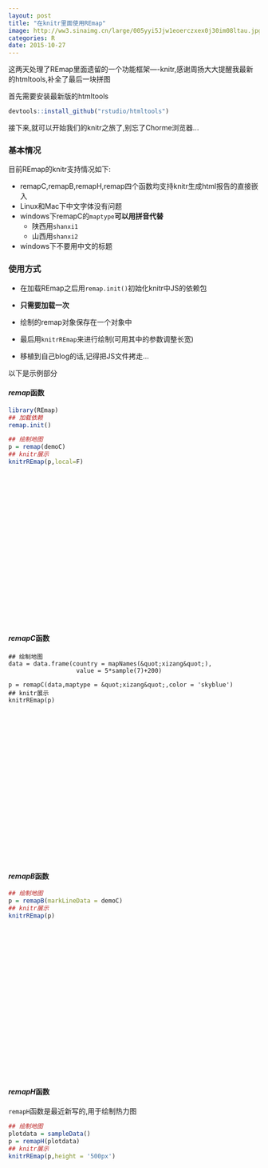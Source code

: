 ```yaml
---
layout: post
title: "在knitr里面使用REmap"
image: http://ww3.sinaimg.cn/large/005yyi5Jjw1eoerczxex0j30im08ltau.jpg
categories: R
date: 2015-10-27
---
```







这两天处理了REmap里面遗留的一个功能框架—-knitr,感谢周扬大大提醒我最新的htmltools,补全了最后一块拼图</p>

首先需要安装最新版的htmltools
```r
devtools::install_github("rstudio/htmltools")
```
接下来,就可以开始我们的knitr之旅了,别忘了Chorme浏览器...

### 基本情况
目前REmap的knitr支持情况如下:

- remapC,remapB,remapH,remap四个函数均支持knitr生成html报告的直接嵌入
- Linux和Mac下中文字体没有问题
- windows下remapC的`maptype`**可以用拼音代替**
  - 陕西用`shanxi1`
  - 山西用`shanxi2`
- windows下不要用中文的标题



### 使用方式

- 在加载REmap之后用`remap.init()`初始化knitr中JS的依赖包
- **只需要加载一次**

- 绘制的remap对象保存在一个对象中
- 最后用`knitrREmap`来进行绘制(可用其中的参数调整长宽)
- 移植到自己blog的话,记得把JS文件拷走…

以下是示例部分


#### *remap*函数

```r
library(REmap)
## 加载依赖
remap.init()
```
<script src="http://echarts.baidu.com/build/dist/echarts.js"></script>
<script src="http://echarts.baidu.com/build/dist/echarts-all.js"></script>
<script type="text/javascript" src="http://lchiffon.github.io/reveal_slidify/echarts/require/main.js"></script>
<script type="text/javascript" src="http://api.map.baidu.com/api?v=2.0&amp;ak=q9U1lWgCK1aBGVC1DVWrgWa7"></script>
<script type="text/javascript" src="http://echarts.baidu.com/doc/asset/js/jquery.min.js"></script>

```r
## 绘制地图
p = remap(demoC)
## knitr展示
knitrREmap(p,local=F)
```
<div id="ID_20151027142224_129" style="height:300px; width:100%"></div>
<script>  var myChart = echarts.init(document.getElementById('ID_20151027142224_129'));

                       var options = {
  backgroundColor: '#1b1b1b',
  color: ['gold','aqua','lime'],
  title : {
  text: '',
  subtext:'',
  x:'center',
  textStyle : {
  color: '#fff'
  }
  },
  tooltip : {
  trigger: 'item',
  formatter: '{b}'
  },
  toolbox: {
  show : true,
  orient : 'vertical',
  x: 'right',
  y: 'center',
  feature : {
  mark : {show: true},
  dataView : {show: true, readOnly: false},
  restore : {show: true},
  saveAsImage : {show: true}
  }
  },
  dataRange: {
  min : 0,
  show: false,
  max : 100,
  y: '60%',
  calculable : true,
  color: ['#ff3333', 'orange', 'yellow','lime','aqua']
  },

  series : [
  {
  type:'map',
  itemStyle:{
  normal:{
  borderColor:'rgba(100,149,237,1)',
  borderWidth: 0.5,
  areaStyle:{
  color: '#1b1b1b'
  }
  }
  },
  data:[],
  geoCoord: {'常州': [119.980142,31.816791],
'北京': [116.413554,39.911013],
'上海': [121.480237,31.236305],
'广州': [113.270793,23.135308],
'大连': [121.621391,38.919345],
'南宁': [108.373351,22.823037],
'南昌': [115.864528,28.687675],
'拉萨': [91.121025,29.650088],
'长春': [125.33017,43.82178],
'包头': [109.846755,40.663636],
'重庆': [106.557165,29.570997]},

  markLine : {
  smooth:true,
  effect : {
  show: true,
  scaleSize: 1,
  period: 30,
  color: '#fff',
  shadowBlur: 10
  },
  itemStyle : {
  color: 'red',
  normal: {
  borderWidth:1,
  lineStyle: {
  type: 'solid',
  shadowBlur: 10
  },
  label:{show:false}
  }
  },

  data : [
  [{name:'北京'}, {name:'上海',value:30}],
[{name:'北京'}, {name:'广州',value:70}],
[{name:'北京'}, {name:'大连',value:10}],
[{name:'北京'}, {name:'南宁',value:20}],
[{name:'北京'}, {name:'南昌',value:40}],
[{name:'北京'}, {name:'拉萨',value:40}],
[{name:'北京'}, {name:'长春',value:80}],
[{name:'北京'}, {name:'包头',value:70}],
[{name:'北京'}, {name:'重庆',value:40}],
[{name:'北京'}, {name:'常州',value:10}]
  ]
  },
  markPoint : {
  symbol:'emptyCircle',
  symbolSize : function (v){
  return 10 + v/10
  },
  effect : {
  show: true,
  shadowBlur : 0
  },
  itemStyle:{
  normal:{
  label:{show:true}
  }
  },
  data : [
  {name:'上海',value:30},
{name:'广州',value:70},
{name:'大连',value:10},
{name:'南宁',value:20},
{name:'南昌',value:40},
{name:'拉萨',value:40},
{name:'长春',value:80},
{name:'包头',value:70},
{name:'重庆',value:40},
{name:'常州',value:10}
  ]
  }
  }
  ]
  };
  myChart.setOption(options);	</script>


#### *remapC*函数

```
## 绘制地图
data = data.frame(country = mapNames(&quot;xizang&quot;),
                   value = 5*sample(7)+200)

p = remapC(data,maptype = &quot;xizang&quot;,color = 'skyblue')
## knitr展示
knitrREmap(p)
```


<div id="ID_20151027142224_137" style="height:300px; width:100%"></div>
<script>  var myChart = echarts.init(document.getElementById('ID_20151027142224_137'));

                         var options ={
    backgroundColor: '#D9D9D9',
    color: ['gold','aqua','lime'],
    title : {
      text: '',
      subtext:'',
      x:'center',
      textStyle : {
        color: '#1b1b1b'
      }
    },
    tooltip : {
      trigger: 'item',
      formatter: function (v) {
  			if(typeof(v[2])=='number'){
  			return(v[1]+': '+v[2])
  			}else if(v[2].tooltipValue!=null){
            	return v[2].tooltipValue;
            }else{
              return v[1];
            }
    }},
      legend: {
          show:false,
          orient: 'vertical',
          x:'left',
          data:['Data'],
        	textStyle:{color:'#D9D9D9'}

      },
    toolbox: {
      show : true,
      orient : 'vertical',
      x: 'right',
      y: 'center',
      feature : {
        mark : {show: true},
        dataView : {show: true, readOnly: false},
        restore : {show: true},
        saveAsImage : {show: true}
      }
    },
    dataRange: {
      min : 203,
      max : 237,
      calculable : true,
      color: ['skyblue', 'white'],
      textStyle:{
        color:'#1b1b1b'
      }
    },
    series : [
      {
      name:'Data',
      type:'map',
      mapType: '西藏',
      itemStyle:{
      normal:{
      borderColor:'rgba(100,149,237,1)',
      borderWidth: 0.5,
      label:{show:true,textStyle:{color:'#1b1b1b'}},
      },
      emphasis:{label:{show:true,textStyle:{color:'#1b1b1b'}}}
    },
    data:[{name:'那曲地区',value:220},
  		{name:'阿里地区',value:230},
  		{name:'日喀则地区',value:210},
  		{name:'林芝地区',value:215},
  		{name:'昌都地区',value:225},
  		{name:'山南地区',value:205},
  		{name:'拉萨市',value:235}]


    }]
  };
    myChart.setOption(options);	</script>

#### *remapB*函数
```r
## 绘制地图
p = remapB(markLineData = demoC)
## knitr展示
knitrREmap(p)
```

<div id="ID_20151027142225_154" style="height:300px; width:100%"></div>
<script>
                (function () {
                require.config({
                paths: {
                echarts:'http://echarts.baidu.com/doc/example/www/js'
                },
                packages: [
                {
                name: 'BMap',
                location: 'http://echarts.baidu.com/extension/BMap/src',
                main: 'main'
                }
                ]
                });

                require(
                [
                'echarts',
                'BMap',
                'echarts/chart/map'
                ],
                function (echarts, BMapExtension) {

                var BMapExt = new BMapExtension($('#ID_20151027142225_154')[0], BMap, echarts,{
                enableMapClick: false
                });
                var map = BMapExt.getMap();
                var container = BMapExt.getEchartsContainer();

                var startPoint = {
                x: 104.114129,
                y: 37.550339
                };
                var point = new BMap.Point(startPoint.x, startPoint.y);
                map.centerAndZoom(point, 5);
                map.enableScrollWheelZoom(true);



option = {
  color: ['gold','aqua','lime'],
  title : {
    text: '',
    subtext: '',
    x:'center',
    textStyle : {
      color: 'black'
    }
  },
  tooltip : {
    show: true,
    trigger: 'item',
    formatter: function (v) {
               if(v[2].tooltipValue!=null){
               return v[2].tooltipValue;
               }else{
               return v[1];
               }
  }},
  toolbox: {
    show : true,
    orient : 'vertical',
    x: 'right',
    y: 'center',
    feature : {
      mark : {show: true},
      dataView : {show: true, readOnly: false},
      restore : {show: true},
      saveAsImage : {show: true}
    }
  },
  series : [
    {
      type:'map',
      mapType: 'none',
      data:[]

  ,markLine : {
    Symbol:['none', 'arrow'],
    symbolSize:['2', '4'],
    smooth:true,
    smooth:0.2,
    effect : {
      show: true,
      scaleSize: 1,
      period: 30,
      color: '#fff',
      shadowBlur: 10
    },
    itemStyle : {
      color: 'red',
      normal: {
        color:function(param){
      return(param.data[0].value.colorValue);
  },
        borderWidth:1,
        lineStyle: {
          type: 'solid',
          width: 1,
          shadowBlur: 10
        },
        label:{show:false}
      }
    },

    data : [[{name:'北京'}, {name:'上海',value:{colorValue:'yellow'}}],
[{name:'北京'}, {name:'广州',value:{colorValue:'yellow'}}],
[{name:'北京'}, {name:'大连',value:{colorValue:'orange'}}],
[{name:'北京'}, {name:'南宁',value:{colorValue:'orange'}}],
[{name:'北京'}, {name:'南昌',value:{colorValue:'aqua'}}],
[{name:'北京'}, {name:'拉萨',value:{colorValue:'#ff3333'}}],
[{name:'北京'}, {name:'长春',value:{colorValue:'orange'}}],
[{name:'北京'}, {name:'包头',value:{colorValue:'yellow'}}],
[{name:'北京'}, {name:'重庆',value:{colorValue:'yellow'}}],
[{name:'北京'}, {name:'常州',value:{colorValue:'aqua'}}]]},
    geoCoord:{'常州': [119.98014,31.81679],
'北京': [116.41355,39.91101],
'上海': [121.48024,31.23631],
'广州': [113.27079,23.13531],
'大连': [121.62139,38.91934],
'南宁': [108.37335,22.82304],
'南昌': [115.86453,28.68767],
'拉萨': [ 91.12103,29.65009],
'长春': [125.33017,43.82178],
'包头': [109.84676,40.66364],
'重庆': [106.55716,29.57100]
    }



    },
    ]
};

var myChart = BMapExt.initECharts(container);
                       window.onresize = myChart.onresize;
                       BMapExt.setOption(option);
                       }
);
                       })();</script>


#### *remapH*函数

<code>remapH</code>函数是最近新写的,用于绘制热力图

```r
## 绘制地图
plotdata = sampleData()
p = remapH(plotdata)
## knitr展示
knitrREmap(p,height = '500px')
```
<div id="ID_20151027142225_165" style="height:500px; width:100%"></div>
<script>  var myChart = echarts.init(document.getElementById("ID_20151027142225_165"));
  var heatData = [[105.889946753159,28.5720410645008,0.66391058312729],
[113.821481289342,34.9896029606462,0.0757334851659834],
[101.220038388856,35.5859005749226,0.152980105951428],
[118.130272352137,30.72267177701,0.396591285476461],
[101.310111493804,30.4881277009845,0.569944235496223],
[118.439690694213,25.9558732397854,0.454908625455573],
[113.788408576511,38.0127374790609,0.973621672950685],
[118.653349266388,35.972869515419,0.557217837311327],
[118.23147452902,33.8718688376248,0.387261619558558],
[116.45221165847,28.2300897352397,0.630974656203762],
[112.377405059524,36.733353625983,0.446507159853354],
[112.436371180229,35.0348134934902,0.845090623013675],
[118.263378334232,26.5878899544477,0.957222424913198],
[103.48683222197,26.0502379052341,0.311463548801839],
[106.802463466302,38.702818442136,0.720007203053683],
[107.6938025048,25.2882209978998,0.82767265336588],
[100.058339410461,38.8643852472305,0.0431439569219947],
[115.766935339198,30.6676971502602,0.09177778637968],
[119.924824740738,33.8553132377565,0.472138883545995],
[110.789546715096,38.033302847296,0.458912869915366],
[106.731056454591,34.4110745973885,0.428320784354582],
[102.980466471054,25.1018808707595,0.905510744312778],
[111.45346051082,33.0503904446959,0.411536470986903],
[112.947232755832,33.0055984929204,0.473554941359907],
[115.29893186409,33.1701318696141,0.117903589271009],
[110.943253031,24.3011752963066,0.184975622454658],
[102.339916923083,39.4497384764254,0.920777226099744],
[109.272361556068,27.9384542629123,0.673380366759375],
[103.957174057141,30.3307591490448,0.983143825316802],
[115.101620159112,35.8639059998095,0.21852494077757],
[100.056292470545,37.852545235306,0.121429367689416],
[110.360182505101,27.2664250098169,0.504357771249488],
[118.994902917184,32.969767190516,0.87360154883936],
[113.246815460734,38.80845721066,0.293043877929449],
[117.803071253002,39.2490471825004,0.0129374910611659],
[100.123968380503,25.5976249426603,0.223464954644442],
[115.349946408533,35.4036870114505,0.881925542838871],
[119.136413247325,25.2593336328864,0.848022109596059],
[110.124980714172,38.1319556646049,0.515836298698559],
[110.459638005123,28.311281401664,0.091673731803894],
[117.803564248607,38.9030234329402,0.365460112690926],
[101.048790831119,24.2215499430895,0.907347541768104],
[100.150387333706,33.5530840270221,0.92953203106299],
[113.591279559769,33.0787568464875,0.647829359862953],
[111.049659173004,27.6318923011422,0.321261195698753],
[104.050740683451,25.6105481125414,0.470185418613255],
[101.127059897408,33.408465821296,0.299700766801834],
[108.845284231938,38.4975535944104,0.363623122218996],
[113.234621821903,30.8072802647948,0.67085144133307],
[118.595178388059,28.2089153453708,0.677812402602285],
[107.676614262164,37.8425697311759,0.0316962492652237],
[118.849488194101,29.3424628823996,0.722944724839181],
[119.7009818675,26.7728678844869,0.255630214698613],
[109.350162525661,27.5497362427413,0.576460910029709],
[106.067967144772,28.8453058898449,0.514045876683667],
[119.090422387235,28.6610711589456,0.710525396745652],
[101.370743671432,25.0883934423327,0.951619182247669],
[106.428504651412,30.072061624378,0.616190667264163],
[115.720901726745,28.1698499582708,0.164651490747929],
[115.908972388133,39.4228736534715,0.774308955529705],
[108.655045717023,37.8177695572376,0.578849752899259],
[117.609730437398,33.67756742239,0.200692029669881],
[119.192820508033,31.2255373634398,0.988533734343946],
[104.379195412621,27.2731674611568,0.684068601345643],
[118.921602377668,35.4664971493185,0.999710391741246],
[111.175516401418,33.563653614372,0.968177553266287],
[102.063788324594,32.7559734620154,0.835651856847107],
[105.61991032213,27.7641696669161,0.361043946351856],
[110.535590890795,32.0771363899112,0.387258569477126],
[119.809544887394,25.8286465331912,0.741982338251546],
[111.583909359761,26.6618201062083,0.195267937146127],
[119.875187263824,30.775385607034,0.0953277761582285],
[107.743222299032,35.2767502740026,0.981524818809703],
[104.057856625877,31.6580680496991,0.595961065497249],
[115.244492748752,28.9269146993756,0.384180469671264],
[100.136883701198,29.7347815148532,0.626779091544449],
[109.32803297881,32.7043686136603,0.0350958255585283],
[105.917354365811,35.428416274488,0.918393830070272],
[118.617911231704,27.0777545273304,0.331973536871374],
[108.930389275774,31.8751487359405,0.596638805931434],
[118.857577154413,27.373324431479,0.96043095109053],
[102.89279139135,30.4814552739263,0.101963720517233],
[113.152458281256,29.8281811363995,0.224968724185601],
[113.275605044328,36.5687803141773,0.280634556198493],
[113.896721457131,25.8264703936875,0.120603000745177],
[119.824491436593,32.6641991659999,0.0810112736653537],
[109.663300411776,38.0503083728254,0.447429915191606],
[102.368513685651,28.0978605747223,0.707715278491378],
[103.071849620901,25.9365274123847,0.0628934532869607],
[118.3420000365,38.7742366939783,0.0715668732300401],
[107.453519124538,27.6384551338851,0.30989833897911],
[116.827947641723,36.0315016917884,0.851863511372358],
[109.949338901788,24.7674381099641,0.097940438427031],
[105.339816436172,34.7179967947304,0.673569559585303],
[102.125763990916,25.7047826945782,0.408448161790147],
[103.086339342408,32.0353322550654,0.507484491448849],
[114.51406489592,32.6747202351689,0.126231748843566],
[112.72646181751,39.4663660936058,0.135499875294045],
[111.614479045384,30.2702000848949,0.507368687307462],
[118.935616873205,26.7551731094718,0.404435385717079],
[103.657650491223,31.9147119000554,0.00218276283703744],
[104.869809430093,32.6426565125585,0.148440316785127],
[109.555820026435,29.7111731171608,0.110132061876357],
[104.70620916225,31.5891068130732,0.492966261459514],
[104.43249323871,33.2538018748164,0.328858489869162],
[103.942870427854,32.8600836582482,0.00350012793205678],
[102.762134992518,31.4118826575577,0.526899740099907],
[114.731831680983,27.2002746425569,0.110367088811472],
[117.488508508541,35.8315742611885,0.748547287192196],
[110.934082278982,39.3972593583167,0.170783382374793],
[101.073991875164,32.0296419523656,0.779178041266277],
[101.364332824014,26.6400287561119,0.37827967829071],
[102.945577907376,32.9615913033485,0.725760731147602],
[102.372127673589,26.7433844283223,0.756834963336587],
[109.709707442671,24.693191125989,0.59324290882796],
[114.012895310298,36.329737175256,0.779563990654424],
[107.082407302223,38.4858375042677,0.968898950144649],
[102.596942321397,32.7136330343783,0.351802061544731],
[110.831259661354,28.1585289686918,0.892076742835343],
[115.666090501472,31.032713945955,0.865651647560298],
[110.925641199574,26.2278064116836,0.612288747448474],
[101.62217262201,28.0259460620582,0.0305288147646934],
[100.451569398865,37.6996896006167,0.578166611492634],
[113.990176385269,24.5474258288741,0.974519638577476],
[106.912167519331,31.2459492832422,0.681039632763714],
[110.739413313568,30.7962454780936,0.417414040537551],
[102.491393582895,31.6950743310153,0.242380635114387],
[116.079305759631,37.0379657484591,0.227839305531234],
[119.537470173091,29.0679346099496,0.07344173733145],
[112.384731774218,32.9290317259729,0.61019705561921],
[112.793823340908,38.4297351390123,0.642899536760524],
[109.999021016993,33.3759210407734,0.821417839964852],
[113.475912995636,29.1423286274076,0.375719266943634],
[116.890501575544,31.2140632793307,0.78762119798921],
[119.071632619016,26.7070546783507,0.500861614244059],
[102.445808053017,31.1245241835713,0.737830443540588],
[116.017803987488,39.5266132391989,0.0408029940444976],
[112.680739141069,34.5929879397154,0.959360997192562],
[116.404568296857,30.7152008153498,0.853769524255767],
[107.761187674478,28.7560034319758,0.148500717710704],
[111.94281195756,26.0137630738318,0.0140334914904088],
[109.87134560477,36.8295294307172,0.193429107777774],
[117.730192015879,28.2437864281237,0.613128878641874],
[112.02877543401,30.9013151153922,0.770239516859874],
[113.324815966189,37.9020387716591,0.397585768951103],
[104.697254798375,26.942565638572,0.276669776532799],
[113.767298622988,34.0195658579469,0.848721365677193],
[116.823773640208,28.6402547806501,0.62342026643455],
[112.229003547691,24.795926168561,0.423609724268317],
[101.029134155251,26.2966711036861,0.349697842961177],
[109.82321690768,34.0362474285066,0.118680316722021],
[104.426841204986,39.9218115918338,0.338804323924705],
[119.914615708403,25.0272228643298,0.930378984892741],
[107.232482298277,39.2047833129764,0.163675259565935],
[112.771587045863,30.5651827827096,0.976663640933111],
[104.53760124743,36.6083865202963,0.346197537845001],
[104.543766286224,30.7130418978631,0.996447485173121],
[104.427836551331,33.1306365057826,0.0567412306554615],
[114.365552007221,31.6721251942217,0.023196266265586],
[107.496151477098,37.1759497337043,0.805130951106548],
[100.070055695251,37.1820079535246,0.851325423456728],
[107.87683358416,38.0988077074289,0.302356811705977],
[112.282739859074,36.1227561049163,0.595897534396499],
[108.624043329619,39.355707526207,0.0599948456510901],
[101.608448727056,24.3372137583792,0.380952487001196],
[115.502761672251,38.8759686760604,0.333563828608021],
[103.100694403984,25.4159867204726,0.428816553205252],
[105.451522283256,32.6058415435255,0.98355738655664],
[116.402542823926,34.1945539861917,0.761612782021984],
[102.659010654315,27.0884389802814,0.126263596350327],
[104.323262777179,35.9329555593431,0.454121207119897],
[114.764274782501,28.8086284808815,0.279752959730104],
[105.640516472049,32.6497213803232,0.733389063272625],
[109.676249488257,25.0446035452187,0.731018075719476],
[112.112637870014,27.1598694957793,0.820029662456363],
[101.299257669598,39.6124233156443,0.00447048107162118],
[112.960472335108,25.9719307646155,0.42910475214012],
[112.755835410208,37.2652922458947,0.698101671412587],
[103.224970051087,33.3541692085564,0.872508170548826],
[102.792208087631,27.9100673943758,0.288365097017959],
[105.589905441739,34.07579376176,0.101266592741013],
[115.530188879929,26.2876095250249,0.69777026749216],
[107.570294672623,29.3082810156047,0.610908369766548],
[110.690657701343,38.640934381634,0.612184911035001],
[104.771522474475,36.4242514669895,0.303417254704982],
[118.304061624222,36.643130864948,0.661837292602286],
[111.898340913467,34.0078546255827,0.369984230026603],
[118.204547613859,28.7057524845004,0.0284631887916476],
[119.840472806245,32.7126164734364,0.959456490119919],
[117.955341092311,36.4552191160619,0.218993527349085],
[117.567807678133,39.4462028481066,0.351139644859359],
[104.194355630316,39.1961369216442,0.975709273479879],
[104.597797389142,28.0101712159812,0.156789499334991],
[119.263905123807,32.8861541301012,0.122657519765198],
[113.984164074063,32.1322381608188,0.990253542782739],
[114.019981622696,37.4141207337379,0.830019071232527],
[112.673364724033,26.8254179768264,0.996199189452454],
[105.810482115485,32.5154543966055,0.644065186614171],
[115.473398342729,36.7375513464212,0.100838511018082],
[108.155783661641,36.6027895361185,0.456707454519346],
[102.429384577088,34.5359974973835,0.643509451532736],
[101.506494850852,36.0158565370366,0.0867862037848681],
[102.193891377188,35.2761902119964,0.958712955471128],
[102.222455997951,34.0685567636974,0.565367545932531],
[102.154462664388,35.3105922783725,0.521491272374988],
[101.183381267358,35.794393170625,0.493481276091188],
[102.566437359899,35.2841311418451,0.148143550381064],
[101.890603180509,34.2100977022201,0.515753665473312],
[109.788155569229,26.5880307825282,0.675383866764605],
[109.378093388397,26.6096599414013,0.112659276928753],
[110.309632588644,26.9478897186927,0.477859348757192],
[109.654384742491,28.0857399641536,0.789429594296962],
[109.313149580266,27.9217278477736,0.127975086215883],
[109.26534412615,26.8360910466872,0.557687442516908],
[109.563315674197,27.8852910567075,0.829141816357151],
[108.849710803479,27.8249315577559,0.730890115955845],
[110.632538451813,27.3461875440553,0.166806360706687],
[109.308975504246,28.5653106975369,0.258305394323543],
[108.999678667169,28.2523021898232,0.209463516250253],
[109.507669565268,28.2789150616154,0.188514240784571],
[110.075914699119,27.7300048051402,0.588624402182177],
[110.723378737923,28.3543878574856,0.215941559989005],
[109.237848438788,28.2302336352877,0.120506638428196],
[110.000145340804,27.9493059054948,0.530489517608657],
[109.790605810005,27.9055792414583,0.705101131927222],
[108.884559293743,26.7131335479207,0.143820617580786],
[109.637729681097,26.7373796887696,0.510215108981356],
[103.976640139241,33.598750625737,0.147536534816027],
[105.432281052694,34.6534789167345,0.389118802733719],
[104.233380769379,34.638339175377,0.454769383184612],
[104.544999939855,34.7620601961389,0.715542916208506],
[104.022496114951,35.2367393695749,0.996358375297859],
[114.652231199667,30.222214454785,0.942593950778246],
[114.359598500188,30.4986234651878,0.895201853010803],
[114.736938409042,31.2087277164683,0.82091740751639],
[113.290020975284,30.007388134487,0.613684197189286],
[114.058145811781,29.6062637427822,0.313681296538562],
[114.923987754621,30.620330341626,0.349357069702819],
[113.905155281536,30.786997302901,0.795693686231971],
[113.920168442186,30.8413167484105,0.551502259681001],
[114.321149465162,30.982692705933,0.838088184595108],
[114.897705402225,30.1122894715518,0.720839055953547],
[114.56859073136,30.5017988584004,0.954183995490894],
[112.995073733851,31.0424373825081,0.690756543306634],
[113.955942972098,29.7314548003487,0.727769118966535],
[114.389407011215,29.7553422902711,0.322919818107039],
[114.346366997343,31.4305125162937,0.793744276976213],
[113.69070773432,30.8128863568418,0.0375787566881627],
[113.677826099563,30.1308170291595,0.0302554280497134],
[113.61830662284,29.6139751598239,0.209438682999462],
[113.280593896285,29.651560633909,0.918912939960137],
[113.315590764862,30.3152556316927,0.387613755883649],
[113.006687523331,30.8128414922394,0.977506667841226],
[114.313502878416,29.9673726232722,0.794118276797235],
[114.157873911317,30.5148068652488,0.207847576588392],
[113.143028732389,31.177771769464,0.290077647427097],
[114.791903574951,29.958977506496,0.78251984808594],
[113.375086264685,29.6106487247162,0.802972959820181],
[113.049332032911,31.3219510084018,0.99984606448561],
[113.958318233024,30.8384929168969,0.802930328063667],
[104.629677970428,33.8657499174587,0.236445516347885],
[104.504506962374,34.7282683122903,0.215577789349481],
[104.20777422376,35.318577490747,0.376436072168872],
[103.157599440776,34.6966139539145,0.818519552703947],
[104.431280912831,35.1870637428947,0.0663271045777947],
[103.647579460405,35.3056841068901,0.82008384517394],
[102.98376100231,34.4366863272153,0.575738525949419],
[103.18134769937,34.2789897513576,0.456557665253058],
[103.667461359873,33.9724243977107,0.238269160035998],
[103.188930491917,35.2731325677596,0.95811297907494],
[104.053961957805,34.3736093849875,0.10753437038511],
[104.376589240506,35.1291720760055,0.570682439953089],
[103.92301896913,35.3803337165155,0.927803817903623],
[104.701226966921,35.5615781415254,0.12335848947987],
[103.012034295127,35.0700326953083,0.951322883600369],
[103.956949939951,35.6523347659968,0.548836242640391],
[109.854579454288,30.0977960955352,0.625975470989943],
[108.817097906023,28.6671817698516,0.931424441281706],
[109.299871579278,29.4513262226246,0.10208632866852],
[109.01064804662,28.2053338997066,0.541070864535868],
[109.595378241502,29.2266507325694,0.110597267746925],
[108.700222878717,29.4423673576675,0.640080153476447],
[108.836465459783,28.7136350339279,0.87443290092051],
[110.068467136938,29.5214520185255,0.927969464333728],
[108.855171466712,32.5836471449584,0.32115507312119],
[109.141160914674,32.9136432078667,0.259320058859885],
[109.153682769276,32.9208186501637,0.299075857037678],
[108.365127290599,32.136523256544,0.0100517887622118],
[108.77942577377,31.7150720329955,0.871364337624982],
[108.319700540043,32.9745913185179,0.89936212869361],
[109.196877378039,31.3528474243358,0.545307853259146],
[107.942795738112,31.9652840895578,0.471154947532341],
[107.635975119192,33.0731514045037,0.177849057363346],
[108.948557761963,32.2978089679964,0.760185381164774],
[107.405825764406,27.3736090925522,0.0264309560880065],
[108.504468317609,27.4213286894374,0.88207349460572],
[107.471027673222,28.0409091380425,0.842625318327919],
[106.966845912393,27.811393652577,0.139157481025904],
[107.414103500079,26.870850300882,0.972150340676308],
[106.952306484804,28.0507285455242,0.869446793571115],
[107.650313096587,27.6958022620529,0.541326732141897],
[108.118440750986,28.2577650216408,0.00347469467669725],
[107.016468765214,27.0835470673628,0.272250634618104],
[107.831371575128,27.3430935698561,0.906803222140297],
[108.517156834248,28.0868776254356,0.216508948476985],
[107.071345831733,28.4002212081105,0.269490415230393],
[107.780130572151,28.6036546984687,0.717357655754313],
[107.844127438497,28.6807937384583,0.152016357751563],
[107.220147497486,28.0765339871868,0.0799879259429872],
[108.458214285318,27.1245750300586,0.423737888224423],
[108.239077400416,28.3196853250265,0.0749639347195625],
[108.322317683138,27.716482843738,0.106086760060862],
[107.813569995575,27.5867208861746,0.213712952099741],
[108.149509107228,28.5265430002473,0.071011179825291],
[108.813913707156,28.0054470491596,0.259908514562994],
[107.246573148761,28.2033553943038,0.0117784040048718],
[108.24845203571,26.9964270121418,0.961968335555866],
[108.723857417237,26.9876075582579,0.0172965954989195],
[107.744989012834,28.6657081381418,0.604590798262507],
[108.111798231956,28.2610198133625,0.10022843722254],
[107.873145579826,27.9073627134785,0.745737364748493],
[108.566640681587,28.0040281289257,0.224701612722129],
[108.252343591303,27.1153010507114,0.337212814949453],
[114.590598613489,29.0165166934021,0.825932861771435],
[113.767206458375,29.3159586461261,0.639583731070161]];
  var options =
  {

  backgroundColor: '#1b1b1b',
  color: ['gold','aqua','lime'],
  title : {
  text: '',
  subtext:'',
  x:'center',
  textStyle : {
  color: '#fff'
  }
  },
  tooltip : {
  trigger: 'item',
  formatter: function (v) {
  if(v[2].tooltipValue!=null){
  return v[2].tooltipvalue;
  }else{
  return v[1];
  }
  }},
  dataRange: {
    show: false,
    min : 0,
    max : 100,
    calculable : true,
    color: ['#ff3333', 'orange', 'yellow','lime','aqua'],
    textStyle:{
      color:'#fff'
    }
  },
  legend: {
  show:false,
  orient: 'vertical',
  x:'left',
  data:['Data'],
  textStyle:{color:'backgroundColorData'}

  },
  toolbox: {
  show : true,
  orient : 'vertical',
  x: 'right',
  y: 'center',
  feature : {
  mark : {show: true},
  dataView : {show: true, readOnly: false},
  restore : {show: true},
  saveAsImage : {show: true}
  }
  },
  series : [
  {
  name:'Data',
  type:'map',
  mapType: 'china',
  roam: true,
  itemStyle:{
  normal:{
  borderColor:'rgba(100,149,237,1)',
  borderWidth: 0.5,
  label:{show:true,textStyle:{color:'#fff'}},
  areaStyle: {color: 'backgroundColorData'}
  },
  emphasis:{label:{show:true,textStyle:{color:'#fff'}}}
  },
  data:[]
  ,heatmap: {
                      blurSize:30 ,
                      colors:['blue', 'cyan', 'lime', 'yellow', 'red'] ,
                      minAlpha:0.05 ,
                      opacity:1 ,
                      data: heatData}


  }]
  };
  myChart.setOption(options);	</script>

